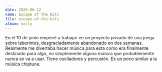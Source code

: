 ```yaml
---
date: 2020-06-12
name: Escape of the Bits
file: escape-of-the-bits
album: early
---
```


En el 10 de junio empecé a trabajar en un proyecto privado de una juega sobre laberintos, desgraciadamente abandonado en dos semanas. Realmente me divertaba hacer música para esta como era finalmente destinado para algo, no simplemente alguna música que probablemente nunca se va a usar. Tiene osciladores y percusión. Es un poco similar a la música chiptune.
